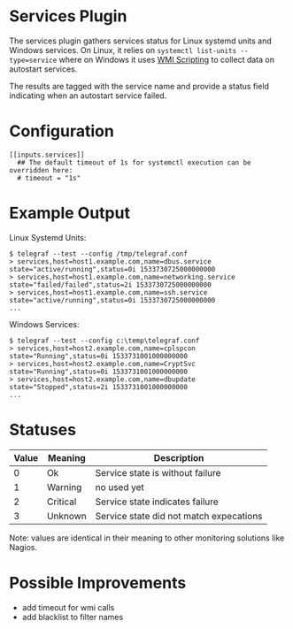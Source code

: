 # Services Plugin

The services plugin gathers services status for Linux systemd units and
Windows services. On Linux, it relies on ```systemctl list-units --type=service```
where on Windows it uses [WMI Scripting](https://docs.microsoft.com/en-us/windows/desktop/wmisdk/scripting-api-objects)
to collect data on autostart services.

The results are tagged with the service name and provide a status field
indicating when an autostart service failed.

# Configuration
```
[[inputs.services]]
  ## The default timeout of 1s for systemctl execution can be overridden here:
  # timeout = "1s"
```

# Example Output

Linux Systemd Units:
```
$ telegraf --test --config /tmp/telegraf.conf
> services,host=host1.example.com,name=dbus.service state="active/running",status=0i 1533730725000000000
> services,host=host1.example.com,name=networking.service state="failed/failed",status=2i 1533730725000000000
> services,host=host1.example.com,name=ssh.service state="active/running",status=0i 1533730725000000000
...
```

Windows Services:
```
$ telegraf --test --config c:\temp\telegraf.conf
> services,host=host2.example.com,name=cplspcon state="Running",status=0i 1533731001000000000
> services,host=host2.example.com,name=CryptSvc state="Running",status=0i 1533731001000000000
> services,host=host2.example.com,name=dbupdate state="Stopped",status=2i 1533731001000000000
...
```

# Statuses

| Value | Meaning  | Description                             |
| ----- | -------  | -----------                             |
| 0     | Ok       | Service state is without failure        |
| 1     | Warning  | no used yet                             |
| 2     | Critical | Service state indicates failure         |
| 3     | Unknown  | Service state did not match expecations |

Note: values are identical in their meaning to other monitoring solutions like Nagios.

# Possible Improvements
- add timeout for wmi calls
- add blacklist to filter names
